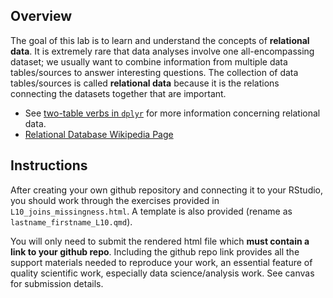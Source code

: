 ## Overview

The goal of this lab is to learn and understand the concepts of **relational data**. It is extremely rare that data analyses involve one all-encompassing dataset; we usually want to combine information from multiple data tables/sources to answer interesting questions. The collection of data tables/sources is called **relational data** because it is the relations connecting the datasets together that are important.

- See [two-table verbs in `dplyr`](https://dplyr.tidyverse.org/articles/two-table.html) for more information concerning relational data. 
- [Relational Database Wikipedia Page](https://en.wikipedia.org/wiki/Relational_database)

## Instructions

After creating your own github repository and connecting it to your RStudio, you should work through the exercises provided in `L10_joins_missingness.html`. A template is also provided (rename as `lastname_firstname_L10.qmd`).

You will only need to submit the rendered html file which **must contain a link to your github repo**. Including the github repo link provides all the support materials needed to reproduce your work, an essential feature of quality scientific work, especially data science/analysis work. See canvas for submission details.